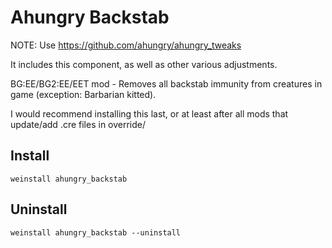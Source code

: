 # Ahungry Backstab

NOTE: Use https://github.com/ahungry/ahungry_tweaks

It includes this component, as well as other various adjustments.

BG:EE/BG2:EE/EET mod - Removes all backstab immunity from creatures in
game (exception: Barbarian kitted).

I would recommend installing this last, or at least after all mods
that update/add .cre files in override/

## Install

```
weinstall ahungry_backstab
```

## Uninstall

```
weinstall ahungry_backstab --uninstall
```
